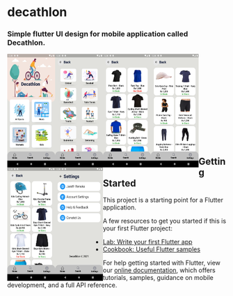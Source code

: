 # decathlon

<h3><b>Simple flutter UI design for mobile application called Decathlon.</b></h3>

<img src="https://github.com/janithrenuka/decathlon/blob/main/assets/ss/1.png" align="left" height="260" width="110">
<img src="https://github.com/janithrenuka/decathlon/blob/main/assets/ss/2.png" align="left" height="260" width="110">
<img src="https://github.com/janithrenuka/decathlon/blob/main/assets/ss/3.png" align="left" height="260" width="110">
<img src="https://github.com/janithrenuka/decathlon/blob/main/assets/ss/4.png" align="left" height="260" width="110">
<img src="https://github.com/janithrenuka/decathlon/blob/main/assets/ss/5.png" align="left" height="260" width="110">
<img src="https://github.com/janithrenuka/decathlon/blob/main/assets/ss/6.png" align="left" height="260" width="110">

<br><br><br><br><br><br><br><br><br><br><br><br>

## Getting Started

This project is a starting point for a Flutter application.

A few resources to get you started if this is your first Flutter project:

- [Lab: Write your first Flutter app](https://flutter.dev/docs/get-started/codelab)
- [Cookbook: Useful Flutter samples](https://flutter.dev/docs/cookbook)

For help getting started with Flutter, view our
[online documentation](https://flutter.dev/docs), which offers tutorials,
samples, guidance on mobile development, and a full API reference.
